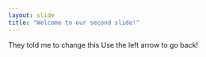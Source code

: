 ```yaml
---
layout: slide
title: "Welcome to our second slide!"
---
```

They told me to change this
Use the left arrow to go back!
